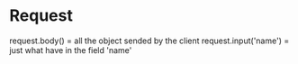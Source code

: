 # Request

request.body() = all the object sended by the client
request.input('name') = just what have in the field 'name'
